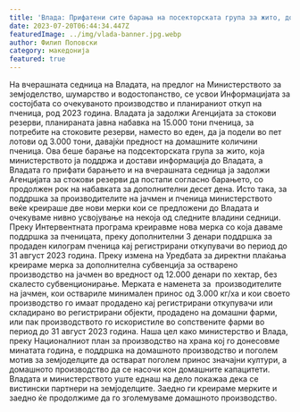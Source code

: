 ```yaml
---
title: 'Влада: Прифатени сите барања на посекторската група за жито, домашната пченица ќе се откупи за стокови резерви - 19 ЈУЛИ 2023'
date: 2023-07-20T06:44:34.447Z
featuredImage: ../img/vlada-banner.jpg.webp
author: Филип Поповски
category: македонија
featured: true
---
```

На вчерашната седница на Владата, на предлог на Министерството за земјоделство, шумарство и водостопанство, се усвои Информацијата за состојбата со очекуваното производство и планираниот откуп на пченица, род 2023 година.
Владата ја задолжи Агенцијата за стокови резерви, планираната јавна набавка на 15.000 тони пченица, за потребите на стоковите резерви, наместо во еден, да ја подели во пет лотови од 3.000 тони, давајќи предност на домашните количини пченица. Ова беше барање на подсекторската група за жито, која министерството ја поддржа и достави информација до Владата, а Владата го прифати барањето и на вчерашната седница ја задолжи Агенцијата за стокови резерви да постапи согласно барањето, со продолжен рок на набавката за дополнителни десет дена.
Исто така, за поддршка за производителите на јачмен и пченица министерството веќе креираше две нови мерки кои се предложени до Владата и очекуваме нивно усвојување на некоја од следните владини седници.
Преку Интервентната програма креиравме нова мерка со која даваме поддршка за пченицата, преку дополнителни 3 денари поддршка за продаден килограм пченица кај регистрирани откупувачи во период до 31 август 2023 година.
Преку измена на Уредбата за директни плаќања креираме мерка за дополнителна субвенција за остварено производство на јачмен во вредност од 12.000 денари по хектар, без скалесто субвенционирање. Мерката е наменета за  производителите на јачмен, кои оствариле минимален принос од 3.000 кг/ха и кои своето производство го имаат продадено кај регистрирани откупувачи или складирано во регистрирани објекти, продадено на домашни фарми, или пак производството го искористиле во сопствените фарми во период до 31 август 2023 година.
Наша цел како министерство и Влада, преку Националниот план за производство на храна кој го донесовме минатата година, е поддршка на домашното производство и поголем мотив за земјоделците да остварат поголем принос значајни култури, а домашното производство да се насочи кон домашните капацитети.
Владата и министерството уште еднаш на дело покажаа дека се вистински партнери на земјоделците. Заедно ги креираме мерките и заедно ќе продолжиме да го зголемуваме домашното производство.
